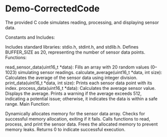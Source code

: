 # Demo-CorrectedCode


The provided C code simulates reading, processing, and displaying sensor data.

Constants and Includes:

Includes standard libraries: stdio.h, stdint.h, and stdlib.h.
Defines BUFFER_SIZE as 20, representing the number of sensor data points.
Functions:

read_sensor_data(uint16_t *data): Fills an array with 20 random values (0–1023) simulating sensor readings.
calculate_average(uint16_t *data, int size): Calculates the average of the sensor data using integer division.
print_data(uint16_t *data, int size): Prints each sensor data point with its index.
process_data(uint16_t *data):
Calculates the average sensor value.
Displays the average.
Prints a warning if the average exceeds 512, indicating a potential issue; otherwise, it indicates the data is within a safe range.
Main Function:

Dynamically allocates memory for the sensor data array.
Checks for successful memory allocation, exiting if it fails.
Calls functions to read, process, and print the sensor data.
Frees the allocated memory to prevent memory leaks.
Returns 0 to indicate successful execution.
